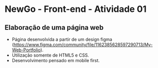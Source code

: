 # NewGo - Front-end - Atividade 01

## Elaboração de uma página web

- Página desenvolvida a partir de um design figma (https://www.figma.com/community/file/1162385628597290713/My-Web-Portfolio).
- Utilização somente de HTML5 e CSS.
- Desenvolvimento pensado em mobile first.
